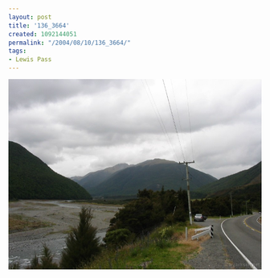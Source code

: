 ```yaml
---
layout: post
title: '136_3664'
created: 1092144051
permalink: "/2004/08/10/136_3664/"
tags:
- Lewis Pass
---
```


<img src="/image/images/136_3664-1247.jpg"/>

